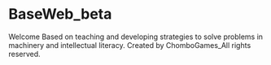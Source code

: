 # BaseWeb_beta
Welcome
Based on teaching and developing strategies to solve problems in machinery and intellectual literacy.
Created by ChomboGames_All rights reserved.
